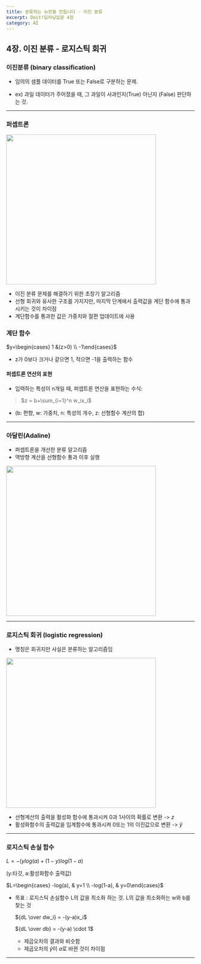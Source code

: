 ```yaml
---
title: 분류하는 뉴런을 만듭니다 - 이진 분류
excerpt: Doit!딥러닝입문 4장
category: AI
---
```


## 4장. 이진 분류 - 로지스틱 회귀

### 이진분류 (binary classification)

- 임의의 샘플 데이터를 True 또는 False로 구분하는 문제.

- ex) 과일 데이터가 주어졌을 때, 그 과일이 사과인지(True) 아닌지 (False) 판단하는 것.

---

### 퍼셉트론

<!--퍼셉트론 구조 이미지-->
<img src="https://drive.google.com/uc?id=1wAMFppEPqKsB0IypVPiVLbaCx55KDT1e" width="400" />

- 이진 분류 문제를 해결하기 위한 초창기 알고리즘
- 선형 회귀와 유사한 구조를 가지지만, 마지막 단계에서 출력값을 계단 함수에 통과시키는 것이 차이잠
- 계단함수를 통과한 값은 가중치와 절편 업데이트에 사용

### 계단 함수 

$y=\begin{cases} 1 &(z>0) \\ -1\end{cases}$

- z가 0보다 크거나 같으면 1, 작으면 -1을 출력하는 함수

#### 퍼셉트론 연산의 표현
- 입력하는 특성이 n개일 때, 퍼셉트론 연산을 표현하는 수식:

> $z = b+\sum_{i=1}^n w_ix_i$

- (b: 편향, w: 가중치, n: 특성의 개수, z: 선형함수 계산의 합)
---

### 아달린(Adaline)

- 퍼셉트론을 개선한 분류 알고리즘
- 역방향 계산을 선형함수 통과 이후 실행

<!--아달린 구조 이미지-->
<img src="https://drive.google.com/uc?id=1AdPIAiNvvrQzAALJf4LBjdelFAXax2uV" width="400" />

---

### 로지스틱 회귀 (logistic regression)

- 명칭은 회귀지만 사실은 분류하는 알고리즘임

<img src="https://drive.google.com/uc?id=14HxK1ZGS3UR7L59wEpISeQ6Dcz7WyuEz" width="400"/>

- 선형계산의 출력을 활성화 함수에 통과시켜 0과 1사이의 확률로 변환 -> $z$
- 활성화함수의 출력값을 임계함수에 통과시켜 0또는 1의 이진값으로 변환 -> $\hat{y}$

---

### 로지스틱 손실 함수

$L = -(ylog(a)+(1-y)log(1-a)$

(y:타깃, a:활성화함수 출력값)

$L=\begin{cases} -log(a), & y=1 \\ -log(1-a), & y=0\end{cases}$

- 목표 : 로지스틱 손실함수 L의 값을 최소화 하는 것.
  L의 값을 최소화하는 w와 b를 찾는 것


  ${dL \over dw_i} = -(y-a)x_i$

  ${dL \over db} = -(y-a) \cdot 1$

  - 제곱오차의 결과와 비슷함
  - 제곱오차의 $\hat{y}$이 $a$로 바뀐 것이 차이점

---



